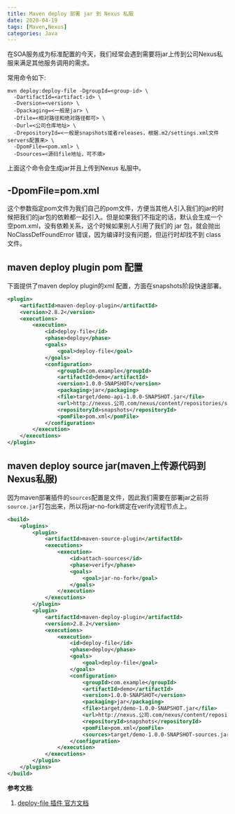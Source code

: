```yaml
---
title: Maven deploy 部署 jar 到 Nexus 私服
date: 2020-04-19
tags: [Maven,Nexus]
categories: Java
---
```


在SOA服务成为标准配置的今天，我们经常会遇到需要将jar上传到公司Nexus私服来满足其他服务调用的需求。

常用命令如下:
```shell
mvn deploy:deploy-file -DgroupId=<group-id> \
  -DartifactId=<artifact-id> \
  -Dversion=<version> \
  -Dpackaging=<一般是jar> \
  -Dfile=<相对路径和绝对路径都可> \
  -Durl=<公司仓库地址> \
  -DrepositoryId=<一般是snapshots或者releases，根据.m2/settings.xml文件servers配置来> \
  -DpomFile=<pom.xml> \
  -Dsources=<源码file地址，可不填>
```

上面这个命令会生成jar并且上传到Nexus 私服中。

<!-- more -->


## -DpomFile=pom.xml

这个参数指定pom文件为我们自己的pom文件，方便当其他人引入我们的jar的时候把我们的jar包的依赖都一起引入。但是如果我们不指定的话，默认会生成一个空pom.xml，没有依赖关系，这个时候如果别人引用了我们的 jar 包，就会抛出 NoClassDefFoundError 错误，因为编译时没有问题，但运行时却找不到 class 文件。

## maven deploy plugin pom 配置

下面提供了maven deploy plugin的xml 配置，方面在snapshots阶段快速部署。

```xml
<plugin>
    <artifactId>maven-deploy-plugin</artifactId>
    <version>2.8.2</version>
    <executions>
        <execution>
            <id>deploy-file</id>
            <phase>deploy</phase>
            <goals>
                <goal>deploy-file</goal>
            </goals>
            <configuration>
                <groupId>com.example</groupId>
                <artifactId>demo</artifactId>
                <version>1.0.0-SNAPSHOT</version>
                <packaging>jar</packaging>
                <file>target/demo-api-1.0.0-SNAPSHOT.jar</file>
                <url>http://nexus.公司.com/nexus/content/repositories/snapshots/</url>
                <repositoryId>snapshots</repositoryId>
                <pomFile>pom.xml</pomFile>
            </configuration>
        </execution>
    </executions>
</plugin>
```

## maven deploy source jar(maven上传源代码到Nexus私服)

因为maven部署插件的`sources`配置是文件，因此我们需要在部署jar之前将 `source.jar`打包出来，所以将jar-no-fork绑定在verify流程节点上。

```xml
<build>
    <plugins>
        <plugin>
            <artifactId>maven-source-plugin</artifactId>
            <executions>
                <execution>
                    <id>attach-sources</id>
                    <phase>verify</phase>
                    <goals>
                        <goal>jar-no-fork</goal>
                    </goals>
                </execution>
            </executions>
        </plugin>
        <plugin>
            <artifactId>maven-deploy-plugin</artifactId>
            <version>2.8.2</version>
            <executions>
                <execution>
                    <id>deploy-file</id>
                    <phase>deploy</phase>
                    <goals>
                        <goal>deploy-file</goal>
                    </goals>
                    <configuration>
                        <groupId>com.example</groupId>
                        <artifactId>demo</artifactId>
                        <version>1.0.0-SNAPSHOT</version>
                        <packaging>jar</packaging>
                        <file>target/demo-1.0.0-SNAPSHOT.jar</file>
                        <url>http://nexus.公司.com/nexus/content/repositories/snapshots/</url>
                        <repositoryId>snapshots</repositoryId>
                        <pomFile>pom.xml</pomFile>
                        <sources>target/demo-1.0.0-SNAPSHOT-sources.jar</sources>
                    </configuration>
                </execution>
            </executions>
        </plugin>
    </plugins>
</build>
```

**参考文档**:
1.  [deploy-file 插件 官方文档](https://maven.apache.org/plugins/maven-deploy-plugin/deploy-file-mojo.html#packaging)
